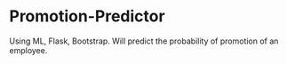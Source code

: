 # Promotion-Predictor
Using ML, Flask, Bootstrap. Will predict the probability of promotion of an employee.
